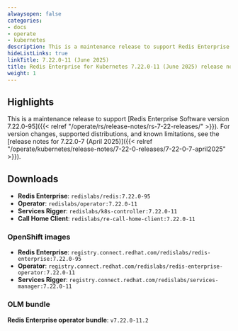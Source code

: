 ```yaml
---
alwaysopen: false
categories:
- docs
- operate
- kubernetes
description: This is a maintenance release to support Redis Enterprise Software version 7.22.0-95.
hideListLinks: true
linkTitle: 7.22.0-11 (June 2025)
title: Redis Enterprise for Kubernetes 7.22.0-11 (June 2025) release notes
weight: 1
---
```


## Highlights

This is a maintenance release to support [Redis Enterprise Software version 7.22.0-95]({{< relref "/operate/rs/release-notes/rs-7-22-releases/" >}}). For version changes, supported distributions, and known limitations, see the [release notes for 7.22.0-7 (April 2025)]({{< relref "/operate/kubernetes/release-notes/7-22-0-releases/7-22-0-7-april2025" >}}).

## Downloads

- **Redis Enterprise**: `redislabs/redis:7.22.0-95`
- **Operator**: `redislabs/operator:7.22.0-11`
- **Services Rigger**: `redislabs/k8s-controller:7.22.0-11`
- **Call Home Client**: `redislabs/re-call-home-client:7.22.0-11`

### OpenShift images

- **Redis Enterprise**: `registry.connect.redhat.com/redislabs/redis-enterprise:7.22.0-95`
- **Operator**: `registry.connect.redhat.com/redislabs/redis-enterprise-operator:7.22.0-11`
- **Services Rigger**: `registry.connect.redhat.com/redislabs/services-manager:7.22.0-11`

### OLM bundle

**Redis Enterprise operator bundle**: `v7.22.0-11.2`

